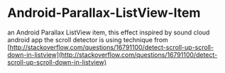 Android-Parallax-ListView-Item
==============================

an Android Parallax ListView item, this effect inspired by sound cloud android app
the scroll detector is using technique from [http://stackoverflow.com/questions/16791100/detect-scroll-up-scroll-down-in-listview](http://stackoverflow.com/questions/16791100/detect-scroll-up-scroll-down-in-listview)

